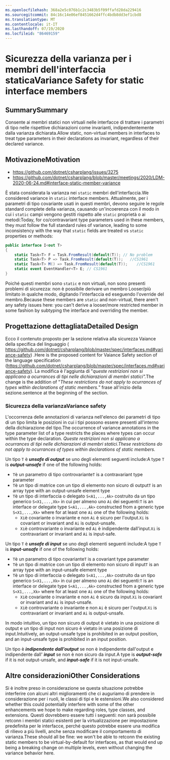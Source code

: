 ```yaml
---
ms.openlocfilehash: 368a2e5c076b1c2c3483b5f09ffafd28da229416
ms.sourcegitcommit: 84c16c14e06ef8451662d4ffc4bdb8dd3ef1cbd8
ms.translationtype: MT
ms.contentlocale: it-IT
ms.lasthandoff: 07/19/2020
ms.locfileid: "86469159"
---
```

# <a name="variance-safety-for-static-interface-members"></a><span data-ttu-id="76229-101">Sicurezza della varianza per i membri dell'interfaccia statica</span><span class="sxs-lookup"><span data-stu-id="76229-101">Variance Safety for static interface members</span></span>

## <a name="summary"></a><span data-ttu-id="76229-102">Summary</span><span class="sxs-lookup"><span data-stu-id="76229-102">Summary</span></span>

<span data-ttu-id="76229-103">Consente ai membri statici non virtuali nelle interfacce di trattare i parametri di tipo nelle rispettive dichiarazioni come invarianti, indipendentemente dalla varianza dichiarata.</span><span class="sxs-lookup"><span data-stu-id="76229-103">Allow static, non-virtual members in interfaces to treat type parameters in their declarations as invariant, regardless of their declared variance.</span></span>

## <a name="motivation"></a><span data-ttu-id="76229-104">Motivazione</span><span class="sxs-lookup"><span data-stu-id="76229-104">Motivation</span></span>


- https://github.com/dotnet/csharplang/issues/3275
- https://github.com/dotnet/csharplang/blob/master/meetings/2020/LDM-2020-06-24.md#interface-static-member-variance

<span data-ttu-id="76229-105">È stata considerata la varianza nei `static` membri dell'interfaccia.</span><span class="sxs-lookup"><span data-stu-id="76229-105">We considered variance in `static` interface members.</span></span> <span data-ttu-id="76229-106">Attualmente, per i parametri di tipo covariante usati in questi membri, devono seguire le regole standard complete della varianza, causando un'incoerenza con il modo in cui i `static` campi vengono gestiti rispetto alle `static` proprietà o ai metodi:</span><span class="sxs-lookup"><span data-stu-id="76229-106">Today, for co/contravariant type parameters used in these members, they must follow the full standard rules of variance, leading to some inconsistency with the way that `static` fields are treated vs `static` properties or methods:</span></span>

```cs
public interface I<out T>
{
    static Task<T> F = Task.FromResult(default(T)); // No problem
    static Task<T> P => Task.FromResult(default(T));   //CS1961
    static Task<T> M() => Task.FromResult(default(T));    //CS1961
    static event EventHandler<T> E; // CS1961
}
```

<span data-ttu-id="76229-107">Poiché questi membri sono `static` e non virtuali, non sono presenti problemi di sicurezza: non è possibile derivare un membro Looser/più limitato in qualche modo, digitando l'interfaccia ed eseguendo l'override del membro.</span><span class="sxs-lookup"><span data-stu-id="76229-107">Because these members are `static` and non-virtual, there aren't any safety issues here: you can't derive a looser/more restricted member in some fashion by subtyping the interface and overriding the member.</span></span>

## <a name="detailed-design"></a><span data-ttu-id="76229-108">Progettazione dettagliata</span><span class="sxs-lookup"><span data-stu-id="76229-108">Detailed Design</span></span>

<span data-ttu-id="76229-109">Ecco il contenuto proposto per la sezione relativa alla sicurezza Vaiance della specifica del linguaggio ( https://github.com/dotnet/csharplang/blob/master/spec/interfaces.md#variance-safety) .</span><span class="sxs-lookup"><span data-stu-id="76229-109">Here is the proposed content for Vaiance Safety section of the language specification (https://github.com/dotnet/csharplang/blob/master/spec/interfaces.md#variance-safety).</span></span>
<span data-ttu-id="76229-110">La modifica è l'aggiunta di "*queste restrizioni non si applicano a ocurrances di tipi nelle dichiarazioni di membri statici".*</span><span class="sxs-lookup"><span data-stu-id="76229-110">The change is the addition of "*These restrictions do not apply to ocurrances of types within declarations of static members.*"</span></span> <span data-ttu-id="76229-111">frase all'inizio della sezione.</span><span class="sxs-lookup"><span data-stu-id="76229-111">sentence at the beginning of the section.</span></span> 

### <a name="variance-safety"></a><span data-ttu-id="76229-112">Sicurezza della varianza</span><span class="sxs-lookup"><span data-stu-id="76229-112">Variance safety</span></span>

<span data-ttu-id="76229-113">L'occorrenza delle annotazioni di varianza nell'elenco dei parametri di tipo di un tipo limita le posizioni in cui i tipi possono essere presenti all'interno della dichiarazione del tipo.</span><span class="sxs-lookup"><span data-stu-id="76229-113">The occurrence of variance annotations in the type parameter list of a type restricts the places where types can occur within the type declaration.</span></span>
<span data-ttu-id="76229-114">*Queste restrizioni non si applicano a ocurrances di tipi nelle dichiarazioni di membri statici.*</span><span class="sxs-lookup"><span data-stu-id="76229-114">*These restrictions do not apply to ocurrances of types within declarations of static members.*</span></span>

<span data-ttu-id="76229-115">Un tipo `T` è ***unsafe di output*** se uno degli elementi seguenti include:</span><span class="sxs-lookup"><span data-stu-id="76229-115">A type `T` is ***output-unsafe*** if one of the following holds:</span></span>

*  <span data-ttu-id="76229-116">`T`è un parametro di tipo controvariante</span><span class="sxs-lookup"><span data-stu-id="76229-116">`T` is a contravariant type parameter</span></span>
*  <span data-ttu-id="76229-117">`T`è un tipo di matrice con un tipo di elemento non sicuro di output</span><span class="sxs-lookup"><span data-stu-id="76229-117">`T` is an array type with an output-unsafe element type</span></span>
*  <span data-ttu-id="76229-118">`T`è un tipo di interfaccia o delegato `S<A1,...,Ak>` costruito da un tipo generico `S<X1,...,Xk>` in cui per almeno uno `Ai` dei seguenti:</span><span class="sxs-lookup"><span data-stu-id="76229-118">`T` is an interface or delegate type `S<A1,...,Ak>` constructed from a generic type `S<X1,...,Xk>` where for at least one `Ai` one of the following holds:</span></span>
   * <span data-ttu-id="76229-119">`Xi`è covariante o invariante e non `Ai` è sicuro per l'output.</span><span class="sxs-lookup"><span data-stu-id="76229-119">`Xi` is covariant or invariant and `Ai` is output-unsafe.</span></span>
   * <span data-ttu-id="76229-120">`Xi`è controvariante o invariante ed `Ai` è indipendente dall'input.</span><span class="sxs-lookup"><span data-stu-id="76229-120">`Xi` is contravariant or invariant and `Ai` is input-safe.</span></span>
   
<span data-ttu-id="76229-121">Un tipo `T` è ***unsafe di input*** se uno degli elementi seguenti include:</span><span class="sxs-lookup"><span data-stu-id="76229-121">A type `T` is ***input-unsafe*** if one of the following holds:</span></span>

*  <span data-ttu-id="76229-122">`T`è un parametro di tipo covariante</span><span class="sxs-lookup"><span data-stu-id="76229-122">`T` is a covariant type parameter</span></span>
*  <span data-ttu-id="76229-123">`T`è un tipo di matrice con un tipo di elemento non sicuro di input</span><span class="sxs-lookup"><span data-stu-id="76229-123">`T` is an array type with an input-unsafe element type</span></span>
*  <span data-ttu-id="76229-124">`T`è un tipo di interfaccia o delegato `S<A1,...,Ak>` costruito da un tipo generico `S<X1,...,Xk>` in cui per almeno uno `Ai` dei seguenti:</span><span class="sxs-lookup"><span data-stu-id="76229-124">`T` is an interface or delegate type `S<A1,...,Ak>` constructed from a generic type `S<X1,...,Xk>` where for at least one `Ai` one of the following holds:</span></span>
   * <span data-ttu-id="76229-125">`Xi`è covariante o invariante e non `Ai` è sicuro da input.</span><span class="sxs-lookup"><span data-stu-id="76229-125">`Xi` is covariant or invariant and `Ai` is input-unsafe.</span></span>
   * <span data-ttu-id="76229-126">`Xi`è controvariante o invariante e non `Ai` è sicuro per l'output.</span><span class="sxs-lookup"><span data-stu-id="76229-126">`Xi` is contravariant or invariant and `Ai` is output-unsafe.</span></span>

<span data-ttu-id="76229-127">In modo intuitivo, un tipo non sicuro di output è vietato in una posizione di output e un tipo di input non sicuro è vietato in una posizione di input.</span><span class="sxs-lookup"><span data-stu-id="76229-127">Intuitively, an output-unsafe type is prohibited in an output position, and an input-unsafe type is prohibited in an input position.</span></span>

<span data-ttu-id="76229-128">Un tipo è ***indipendente dall'output*** se non è indipendente dall'output e indipendente dall' ***input*** se non è non sicuro da input.</span><span class="sxs-lookup"><span data-stu-id="76229-128">A type is ***output-safe*** if it is not output-unsafe, and ***input-safe*** if it is not input-unsafe.</span></span>


## <a name="other-considerations"></a><span data-ttu-id="76229-129">Altre considerazioni</span><span class="sxs-lookup"><span data-stu-id="76229-129">Other Considerations</span></span>

<span data-ttu-id="76229-130">Si è inoltre preso in considerazione se questa situazione potrebbe interferire con alcuni altri miglioramenti che ci auguriamo di prendere in considerazione per i ruoli, le classi di tipi e le estensioni.</span><span class="sxs-lookup"><span data-stu-id="76229-130">We also considered whether this could potentially interfere with some of the other enhancements we hope to make regarding roles, type classes, and extensions.</span></span> <span data-ttu-id="76229-131">Questi dovrebbero essere tutti i seguenti: non sarà possibile retconn i membri statici esistenti per la virtualizzazione per impostazione predefinita per le interfacce, perché questo potrebbe essere una modifica di rilievo a più livelli, anche senza modificare il comportamento di varianza.</span><span class="sxs-lookup"><span data-stu-id="76229-131">These should all be fine: we won't be able to retconn the existing static members to be virtual-by-default for interfaces, as that would end up being a breaking change on multiple levels, even without changing the variance behavior here.</span></span>
